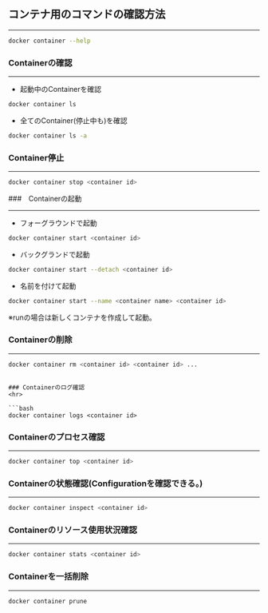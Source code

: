 ## コンテナ用のコマンドの確認方法
<hr>

```bash
docker container --help
```

### Containerの確認
<hr>

- 起動中のContainerを確認

```bash
docker container ls
```
- 全てのContainer(停止中も)を確認

```bash
docker container ls -a
```

### Container停止
<hr>

```bash
docker container stop <container id>
```

###　Containerの起動
<hr>

- フォーグラウンドで起動
```bash
docker container start <container id>
```
- バックグランドで起動
```bash
docker container start --detach <container id>
```

- 名前を付けて起動
```bash
docker container start --name <container name> <container id>
```

※runの場合は新しくコンテナを作成して起動。

### Containerの削除
<hr>

```bash
docker container rm <container id> <container id> ...
```
```

### Containerのログ確認
<hr>

```bash
docker container logs <container id>
```

### Containerのプロセス確認
<hr>

```bash
docker container top <container id>
```

### Containerの状態確認(Configurationを確認できる。)
<hr>

```bash
docker container inspect <container id>
```

### Containerのリソース使用状況確認
<hr>

```bash
docker container stats <container id>
```
### Containerを一括削除
<hr>

```bash
docker container prune
```